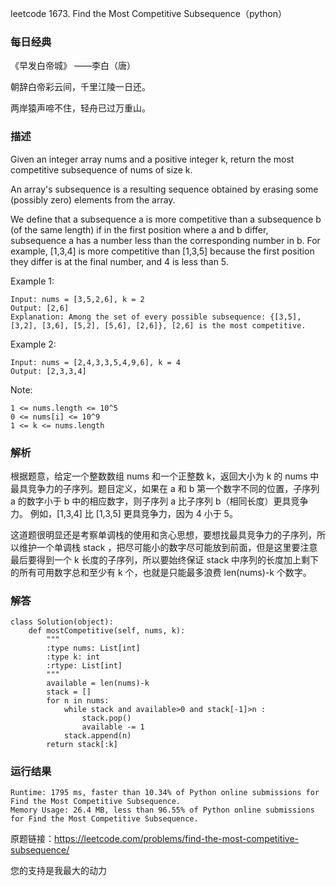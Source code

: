 leetcode  1673. Find the Most Competitive Subsequence（python）

### 每日经典

《早发白帝城》 ——李白（唐）


朝辞白帝彩云间，千里江陵一日还。
 
两岸猿声啼不住，轻舟已过万重山。
### 描述



Given an integer array nums and a positive integer k, return the most competitive subsequence of nums of size k.

An array's subsequence is a resulting sequence obtained by erasing some (possibly zero) elements from the array.

We define that a subsequence a is more competitive than a subsequence b (of the same length) if in the first position where a and b differ, subsequence a has a number less than the corresponding number in b. For example, [1,3,4] is more competitive than [1,3,5] because the first position they differ is at the final number, and 4 is less than 5.

Example 1:

	Input: nums = [3,5,2,6], k = 2
	Output: [2,6]
	Explanation: Among the set of every possible subsequence: {[3,5], [3,2], [3,6], [5,2], [5,6], [2,6]}, [2,6] is the most competitive.

	
Example 2:

	Input: nums = [2,4,3,3,5,4,9,6], k = 4
	Output: [2,3,3,4]





Note:

	1 <= nums.length <= 10^5
	0 <= nums[i] <= 10^9
	1 <= k <= nums.length


### 解析


根据题意，给定一个整数数组 nums 和一个正整数 k，返回大小为 k 的 nums 中最具竞争力的子序列。题目定义，如果在 a 和 b 第一个数字不同的位置，子序列 a 的数字小于 b 中的相应数字，则子序列 a 比子序列 b（相同长度）更具竞争力。 例如，[1,3,4] 比 [1,3,5] 更具竞争力，因为 4 小于 5。

这道题很明显还是考察单调栈的使用和贪心思想，要想找最具竞争力的子序列，所以维护一个单调栈 stack ，把尽可能小的数字尽可能放到前面，但是这里要注意最后要得到一个 k 长度的子序列，所以要始终保证 stack 中序列的长度加上剩下的所有可用数字总和至少有 k 个，也就是只能最多浪费 len(nums)-k 个数字。

### 解答
				
	class Solution(object):
	    def mostCompetitive(self, nums, k):
	        """
	        :type nums: List[int]
	        :type k: int
	        :rtype: List[int]
	        """
	        available = len(nums)-k
	        stack = []
	        for n in nums:
	            while stack and available>0 and stack[-1]>n :
	                stack.pop()
	                available -= 1
	            stack.append(n)
	        return stack[:k]

            	      
			
### 运行结果
	
	Runtime: 1795 ms, faster than 10.34% of Python online submissions for Find the Most Competitive Subsequence.
	Memory Usage: 26.4 MB, less than 96.55% of Python online submissions for Find the Most Competitive Subsequence.


原题链接：https://leetcode.com/problems/find-the-most-competitive-subsequence/



您的支持是我最大的动力

